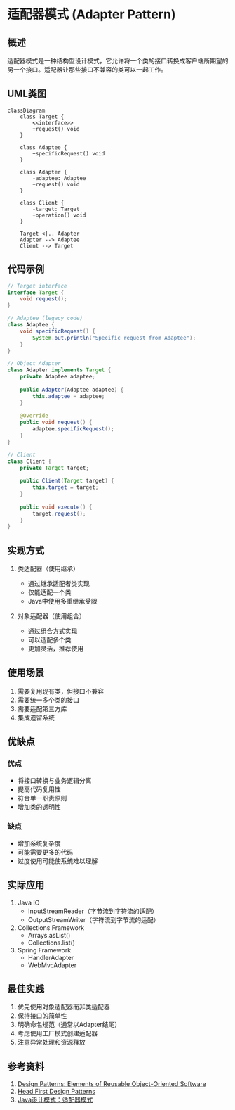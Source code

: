 # 适配器模式 (Adapter Pattern)

## 概述
适配器模式是一种结构型设计模式，它允许将一个类的接口转换成客户端所期望的另一个接口。适配器让那些接口不兼容的类可以一起工作。

## UML类图
```mermaid
classDiagram
    class Target {
        <<interface>>
        +request() void
    }
    
    class Adaptee {
        +specificRequest() void
    }
    
    class Adapter {
        -adaptee: Adaptee
        +request() void
    }
    
    class Client {
        -target: Target
        +operation() void
    }
    
    Target <|.. Adapter
    Adapter --> Adaptee
    Client --> Target
```

## 代码示例
```java
// Target interface
interface Target {
    void request();
}

// Adaptee (legacy code)
class Adaptee {
    void specificRequest() {
        System.out.println("Specific request from Adaptee");
    }
}

// Object Adapter
class Adapter implements Target {
    private Adaptee adaptee;
    
    public Adapter(Adaptee adaptee) {
        this.adaptee = adaptee;
    }
    
    @Override
    public void request() {
        adaptee.specificRequest();
    }
}

// Client
class Client {
    private Target target;
    
    public Client(Target target) {
        this.target = target;
    }
    
    public void execute() {
        target.request();
    }
}
```

## 实现方式
1. 类适配器（使用继承）
   - 通过继承适配者类实现
   - 仅能适配一个类
   - Java中使用多重继承受限

2. 对象适配器（使用组合）
   - 通过组合方式实现
   - 可以适配多个类
   - 更加灵活，推荐使用

## 使用场景
1. 需要复用现有类，但接口不兼容
2. 需要统一多个类的接口
3. 需要适配第三方库
4. 集成遗留系统

## 优缺点
### 优点
- 将接口转换与业务逻辑分离
- 提高代码复用性
- 符合单一职责原则
- 增加类的透明性

### 缺点
- 增加系统复杂度
- 可能需要更多的代码
- 过度使用可能使系统难以理解

## 实际应用
1. Java IO
   - InputStreamReader（字节流到字符流的适配）
   - OutputStreamWriter（字符流到字节流的适配）
2. Collections Framework
   - Arrays.asList()
   - Collections.list()
3. Spring Framework
   - HandlerAdapter
   - WebMvcAdapter

## 最佳实践
1. 优先使用对象适配器而非类适配器
2. 保持接口的简单性
3. 明确命名规范（通常以Adapter结尾）
4. 考虑使用工厂模式创建适配器
5. 注意异常处理和资源释放

## 参考资料
1. [Design Patterns: Elements of Reusable Object-Oriented Software](https://book.douban.com/subject/1052241/)
2. [Head First Design Patterns](https://book.douban.com/subject/2243615/)
3. [Java设计模式：适配器模式](https://refactoringguru.cn/design-patterns/adapter)